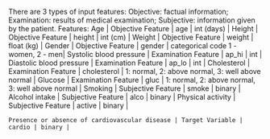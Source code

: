 There are 3 types of input features:
    Objective: factual information;
    Examination: results of medical examination;
    Subjective: information given by the patient.
Features:
    Age                         | Objective Feature     | age           | int (days) |
    Height                      | Objective Feature     | height        | int (cm) |
    Weight                      | Objective Feature     | weight        | float (kg) |
    Gender                      | Objective Feature     | gender        | categorical code 1 - women, 2 - men|
    Systolic blood pressure     | Examination Feature   | ap_hi         | int |
    Diastolic blood pressure    | Examination Feature   | ap_lo         | int |
    Cholesterol                 | Examination Feature   | cholesterol   | 1: normal, 2: above normal, 3: well above normal |
    Glucose                     | Examination Feature   | gluc          | 1: normal, 2: above normal, 3: well above normal |
    Smoking                     | Subjective Feature    | smoke         | binary |
    Alcohol intake              | Subjective Feature    | alco          | binary |
    Physical activity           | Subjective Feature    | active        | binary |
    
    Presence or absence of cardiovascular disease | Target Variable | cardio | binary |
